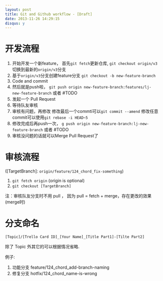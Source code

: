 ```yaml
---
layout: post
title: Git and Github workflow - [Draft]
date: 2013-11-26 14:29:15
disqus: y
---
```


# 开发流程

1. 开始开发一个新feature，
   首先`git fetch`更新仓库, `git checkout origin/v3`切换到最新的`origin/v3`分支
2. 基于`origin/v3`分支创建feature分支
   `git checkout -b new-feature-branch`
3. Code and commit
4. 然后就是push啦，
   `git push origin new-feature-branch:features/lj-new-feature-branch` 或者 #TODO
5. 发起一个 Pull Request
6. 等待队友审核
7. 审核有问题，再修改
   修改最后一个commti可以`git commit --amend`
   修改任意commit可以使用`git rebase -i HEAD~5`
8. 修改完成后再push一次，
   `g push origin new-feature-branch:lj-new-feature-branch` 或者 #TODO
9. 审核没问题的话就可以Merge Pull Request了

# 审核流程

([TargetBranch]: `origin/feature/124_chord_fix-something`)

1. `git fetch origin` (origin is optional)
2. `git checkout [TargetBranch]`

注：审核队友分支时不用 pull ， 因为 pull = fetch + merge，存在更改的效果(merge时)

# 分支命名

```
[Topic]/[Trello Card ID]_[Your Name]_[Title Part1]-[Tilte Part2]
```

除了 Topic 外其它的可以根据情况省略.

例子:

1. 功能分支 feature/124_chord_add-branch-naming
2. 修复分支 hotfix/124_chord_name-is-wrong


